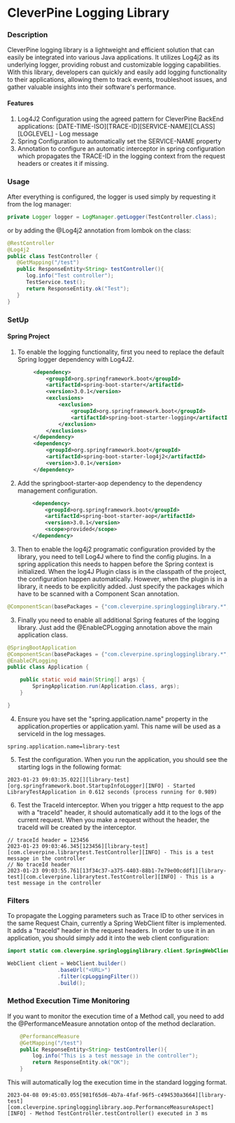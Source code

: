# CleverPine Logging Library

### Description
<p>CleverPine logging library is a lightweight and efficient solution that can easily be integrated into various Java applications. 
It utilizes Log4j2 as its underlying logger, providing robust and customizable logging capabilities. 
With this library, developers can quickly and easily add logging functionality to their applications, allowing them to track events, troubleshoot issues, 
and gather valuable insights into their software's performance.</p>

#### Features
1. Log4J2 Configuration using the agreed pattern for CleverPine BackEnd applications:  [DATE-TIME-ISO][TRACE-ID][SERVICE-NAME][CLASS][LOGLEVEL] - Log message
2. Spring Configuration to automatically set the SERVICE-NAME property
3. Annotation to configure an automatic interceptor in spring configuration which propagates the TRACE-ID in the logging context from the request headers or creates it if missing.

### Usage

After everything is configured, the logger is used simply by requesting it from the log manager:
```java
private Logger logger = LogManager.getLogger(TestController.class);
```
or by adding the @Log4j2 annotation from lombok on the class:
```java
@RestController
@Log4j2
public class TestController {
   @GetMapping("/test")
   public ResponseEntity<String> testController(){
      log.info("Test controller");
      TestService.test();
      return ResponseEntity.ok("Test");
   }
}
```

### SetUp

#### Spring Project

1. To enable the logging functionality, first you need to replace the default Spring logger dependency with Log4J2.
   ```xml
        <dependency>
            <groupId>org.springframework.boot</groupId>
            <artifactId>spring-boot-starter</artifactId>
            <version>3.0.1</version>
            <exclusions>
                <exclusion>
                    <groupId>org.springframework.boot</groupId>
                    <artifactId>spring-boot-starter-logging</artifactId>
                </exclusion>
            </exclusions>
        </dependency>
        <dependency>
            <groupId>org.springframework.boot</groupId>
            <artifactId>spring-boot-starter-log4j2</artifactId>
            <version>3.0.1</version>
        </dependency>        
    ```

2. Add the springboot-starter-aop dependency to the dependency management configuration.
```xml
        <dependency>
            <groupId>org.springframework.boot</groupId>
            <artifactId>spring-boot-starter-aop</artifactId>
            <version>3.0.1</version>
            <scope>provided</scope>
        </dependency>
```
3. Then to enable the log4j2 programatic configuration provided by the library, you need to tell Log4J where to find the config plugins. 
In a spring application this needs to happen before the Spring context is initialized. When the log4J Plugin class is in the classpath of the project, 
the configuration happen automatically. However, when the plugin is in a library, it needs to be explicitly added. Just specify the packages which have to be scanned with a
Component Scan annotation.
```java
@ComponentScan(basePackages = {"com.cleverpine.springlogginglibrary.*", "<your application main package>"})
```

3. Finally you need to enable all additional Spring features of the logging library. Just add the @EnableCPLogging annotation above the main application class. 
```java
@SpringBootApplication
@ComponentScan(basePackages = {"com.cleverpine.springlogginglibrary.*", "<your application main package>"})
@EnableCPLogging
public class Application {

    public static void main(String[] args) {
        SpringApplication.run(Application.class, args);
    }

}
```

4. Ensure you have set the "spring.application.name" property in the application.properties or application.yaml. This name will be used as a serviceId in the log messages.
```properties
spring.application.name=library-test
```
5. Test the configuration. When you run the application, you should see the starting logs in the following format: 
```
2023-01-23 09:03:35.022[][library-test][org.springframework.boot.StartupInfoLogger][INFO] - Started LibraryTestApplication in 0.612 seconds (process running for 0.989)
```

6. Test the TraceId interceptor. When you trigger a http request to the app with a "traceId" header, it should automatically add it to the logs of the current request. 
When you make a request without the header, the traceId will be created by the interceptor.
```
// traceId header = 123456
2023-01-23 09:03:46.345[123456][library-test][com.cleverpine.librarytest.TestController][INFO] - This is a test message in the controller
// No traceId header
2023-01-23 09:03:55.761[13f34c37-a375-4403-88b1-7e79e00cddf1][library-test][com.cleverpine.librarytest.TestController][INFO] - This is a test message in the controller
```

### Filters 
To propagate the Logging parameters such as Trace ID to other services in the same Request Chain, currently a Spring WebClient filter is implemented.
It adds a "traceId" header in the request headers.
In order to use it in an application, you should simply add it into the web client configuration:
```java
import static com.cleverpine.springlogginglibrary.client.SpringWebClientLoggingExchangeFilter.cpLoggingFilter;

WebClient client = WebClient.builder()
                .baseUrl("<URL>")
                .filter(cpLoggingFilter())
                .build();
```

### Method Execution Time Monitoring
If you want to monitor the execution time of a Method call, you need to add the @PerformanceMeasure annotation ontop of the method declaration.
```java
    @PerformanceMeasure
    @GetMapping("/test")
    public ResponseEntity<String> testController(){
        log.info("This is a test message in the controller");
        return ResponseEntity.ok("OK");
    }
```

This will automatically log the execution time in the standard logging format.
```
2023-04-08 09:45:03.055[981f65d6-4b7a-4faf-96f5-c494530a3664][library-test][com.cleverpine.springlogginglibrary.aop.PerformanceMeasureAspect][INFO] - Method TestController.testController() executed in 3 ms
```